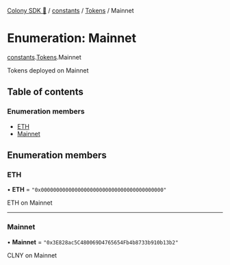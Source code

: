 [Colony SDK 🚀](../README.md) / [constants](../modules/constants.md) / [Tokens](../modules/constants.Tokens.md) / Mainnet

# Enumeration: Mainnet

[constants](../modules/constants.md).[Tokens](../modules/constants.Tokens.md).Mainnet

Tokens deployed on Mainnet

## Table of contents

### Enumeration members

- [ETH](constants.Tokens.Mainnet.md#eth)
- [Mainnet](constants.Tokens.Mainnet.md#mainnet)

## Enumeration members

### ETH

• **ETH** = `"0x0000000000000000000000000000000000000000"`

ETH on Mainnet

___

### Mainnet

• **Mainnet** = `"0x3E828ac5C480069D4765654Fb4b8733b910b13b2"`

CLNY on Mainnet
